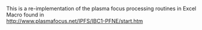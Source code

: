 This is a re-implementation of the plasma focus processing routines in Excel Macro found in  
http://www.plasmafocus.net/IPFS/IBC1-PFNE/start.htm
